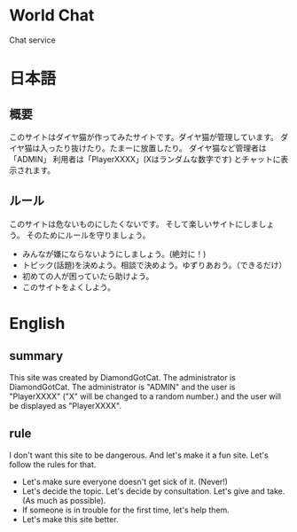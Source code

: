 # World Chat
Chat service

# 日本語

## 概要
このサイトはダイヤ猫が作ってみたサイトです。ダイヤ猫が管理しています。
ダイヤ猫は入ったり抜けたり。たまーに放置したり。
ダイヤ猫など管理者は「ADMIN」
利用者は「PlayerXXXX」(Xはランダムな数字です)
とチャットに表示されます。

## ルール
このサイトは危ないものにしたくないです。
そして楽しいサイトにしましょう。
そのためにルールを守りましょう。

 - みんなが嫌にならないようにしましょう。(絶対に！)
 - トピック(話題)を決めよう。相談で決めよう。ゆずりあおう。（できるだけ）
 - 初めての人が困っていたら助けよう。
 - このサイトをよくしよう。


# English

## summary
This site was created by DiamondGotCat.
The administrator is DiamondGotCat.
The administrator is "ADMIN" and the user is "PlayerXXXX" ("X" will be changed to a random number.) and the user will be displayed as "PlayerXXXX".

## rule
I don't want this site to be dangerous.
And let's make it a fun site.
Let's follow the rules for that.

 - Let's make sure everyone doesn't get sick of it. (Never!)
 - Let's decide the topic. Let's decide by consultation. Let's give and take. (As much as possible).
 - If someone is in trouble for the first time, let's help them.
 - Let's make this site better.
